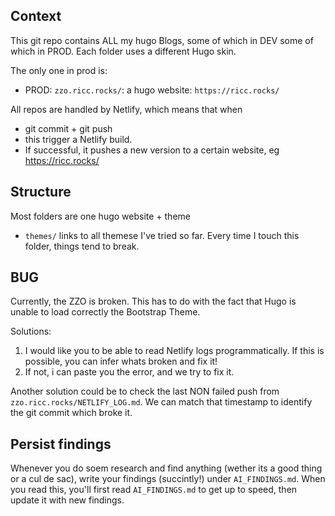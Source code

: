 ## Context

This git repo contains ALL my hugo Blogs, some of which in DEV some of which in PROD.
Each folder uses a different Hugo skin.

The only one in prod is:
* PROD: `zzo.ricc.rocks/`: a hugo website: `https://ricc.rocks/`


All repos are handled by Netlify, which means that when
* git commit + git push
* this trigger a Netlify build.
* If successful, it pushes a new version to a certain website, eg https://ricc.rocks/

## Structure

Most folders are one hugo website + theme

* `themes/` links to all themese I've tried so far. Every time I touch this folder, things tend to break.

## BUG

Currently, the ZZO is broken. This has to do with the fact that Hugo is unable to load correctly the Bootstrap Theme.

Solutions:
1. I would like you to be able to read Netlify logs programmatically. If this is possible, you can infer whats broken and fix it!
2. If not, i can paste you the error, and we try to fix it.

Another solution could be to check the last NON failed push from `zzo.ricc.rocks/NETLIFY_LOG.md`.
We can match that timestamp to identify the git commit which broke it.

## Persist findings

Whenever you do soem research and find anything (wether its a good thing or a cul de sac), write your findings
(succintly!) under `AI_FINDINGS.md`.
When you read this, you'll first read `AI_FINDINGS.md` to get up to speed, then update it with new findings.
